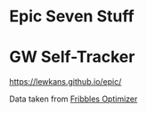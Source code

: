 # Epic Seven Stuff

# GW Self-Tracker

https://lewkans.github.io/epic/

Data taken from [Fribbles Optimizer](https://github.com/fribbels/Fribbels-Epic-7-Optimizer)